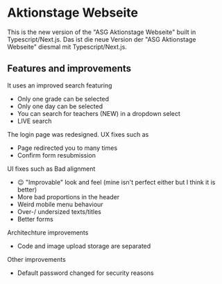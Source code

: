 # Aktionstage Webseite
This is the new version of the "ASG Aktionstage Webseite" built in Typescript/Next.js.
Das ist die neue Version der "ASG Aktionstage Webseite" diesmal mit Typescript/Next.js.

## Features and improvements
It uses an improved search featuring 
- Only one grade can be selected
- Only one day can be selected
- You can search for teachers (NEW) in a dropdown select
- LIVE search

The login page was redesigned.
UX fixes such as
- Page redirected you to many times
- Confirm form resubmission

UI fixes such as
Bad alignment
- 😉 "Improvable" look and feel (mine isn't perfect either but I think it is better)
- More bad proportions in the header 
- Weird mobile menu behaviour
- Over-/ undersized texts/titles
- Better forms

Architechture improvements
- Code and image upload storage are separated

Other improvements
- Default password changed for security reasons